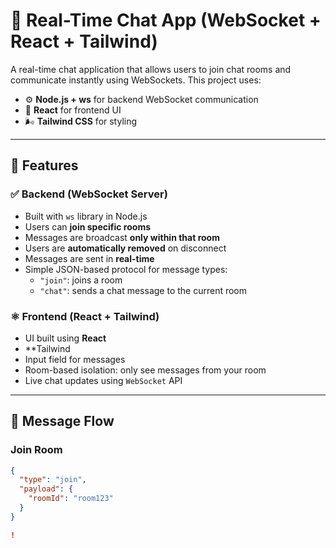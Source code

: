 # 💬 Real-Time Chat App (WebSocket + React + Tailwind)

A real-time chat application that allows users to join chat rooms and communicate instantly using WebSockets. This project uses:

- ⚙️ **Node.js + ws** for backend WebSocket communication
- 🎨 **React** for frontend UI
- 🌬️ **Tailwind CSS** for styling

---

## 🔌 Features

### ✅ Backend (WebSocket Server)
- Built with `ws` library in Node.js
- Users can **join specific rooms**
- Messages are broadcast **only within that room**
- Users are **automatically removed** on disconnect
- Messages are sent in **real-time**
- Simple JSON-based protocol for message types:
  - `"join"`: joins a room
  - `"chat"`: sends a chat message to the current room

### ⚛️ Frontend (React + Tailwind)
- UI built using **React**
- **Tailwind 
- Input field for messages
- Room-based isolation: only see messages from your room
- Live chat updates using `WebSocket` API

---

## 🧠 Message Flow

### Join Room
```json
{
  "type": "join",
  "payload": {
    "roomId": "room123"
  }
}

!

